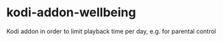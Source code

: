 # kodi-addon-wellbeing
Kodi addon in order to limit playback time per day, e.g. for parental control
